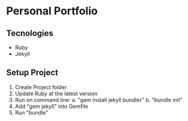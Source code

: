 # Personal Portfolio

## Tecnologies

* Ruby
* Jekyll

## Setup Project

1. Create Project folder
2. Update Ruby at the latest version
3. Run on command line: 
  a. "gem install jekyll bundler"
  b.  "bundle init"
5. Add "gem jekyll" into Gemfile
6. Run "bundle"


